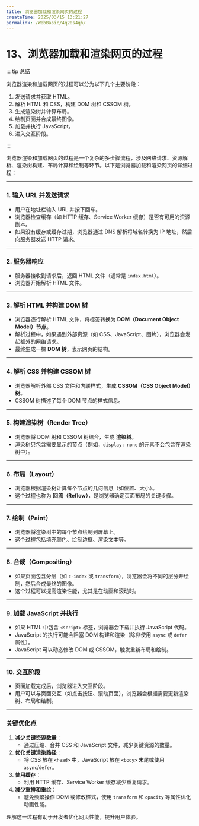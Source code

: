 ```yaml
---
title: 浏览器加载和渲染网页的过程
createTime: 2025/03/15 13:21:27
permalink: /WebBasic/4q20s4qh/
---
```

# 13、浏览器加载和渲染网页的过程

::: tip 总结

浏览器渲染和加载网页的过程可以分为以下几个主要阶段：

1. 发送请求并获取 HTML。
2. 解析 HTML 和 CSS，构建 DOM 树和 CSSOM 树。
3. 生成渲染树并计算布局。
4. 绘制页面并合成最终图像。
5. 加载并执行 JavaScript。
6. 进入交互阶段。

:::

浏览器渲染和加载网页的过程是一个复杂的多步骤流程，涉及网络请求、资源解析、渲染树构建、布局计算和绘制等环节。以下是浏览器加载和渲染网页的详细过程：

---

### 1. **输入 URL 并发送请求**

- 用户在地址栏输入 URL 并按下回车。
- 浏览器检查缓存（如 HTTP 缓存、Service Worker 缓存）是否有可用的资源副本。
- 如果没有缓存或缓存过期，浏览器通过 DNS 解析将域名转换为 IP 地址，然后向服务器发送 HTTP 请求。

---

### 2. **服务器响应**

- 服务器接收到请求后，返回 HTML 文件（通常是 `index.html`）。
- 浏览器开始解析 HTML 文件。

---

### 3. **解析 HTML 并构建 DOM 树**

- 浏览器逐行解析 HTML 文件，将标签转换为 **DOM（Document Object Model）节点**。
- 解析过程中，如果遇到外部资源（如 CSS、JavaScript、图片），浏览器会发起额外的网络请求。
- 最终生成一棵 **DOM 树**，表示网页的结构。

---

### 4. **解析 CSS 并构建 CSSOM 树**

- 浏览器解析外部 CSS 文件和内联样式，生成 **CSSOM（CSS Object Model）树**。
- CSSOM 树描述了每个 DOM 节点的样式信息。

---

### 5. **构建渲染树（Render Tree）**

- 浏览器将 DOM 树和 CSSOM 树结合，生成 **渲染树**。
- 渲染树只包含需要显示的节点（例如，`display: none` 的元素不会包含在渲染树中）。

---

### 6. **布局（Layout）**

- 浏览器根据渲染树计算每个节点的几何信息（如位置、大小）。
- 这个过程也称为 **回流（Reflow）**，是浏览器确定页面布局的关键步骤。

---

### 7. **绘制（Paint）**

- 浏览器将渲染树中的每个节点绘制到屏幕上。
- 这个过程包括填充颜色、绘制边框、渲染文本等。

---

### 8. **合成（Compositing）**

- 如果页面包含分层（如 `z-index` 或 `transform`），浏览器会将不同的层分开绘制，然后合成最终的图像。
- 这个过程可以提高渲染性能，尤其是在动画和滚动时。

---

### 9. **加载 JavaScript 并执行**

- 如果 HTML 中包含 `<script>` 标签，浏览器会下载并执行 JavaScript 代码。
- JavaScript 的执行可能会阻塞 DOM 构建和渲染（除非使用 `async` 或 `defer` 属性）。
- JavaScript 可以动态修改 DOM 或 CSSOM，触发重新布局和绘制。

---

### 10. **交互阶段**

- 页面加载完成后，浏览器进入交互阶段。
- 用户可以与页面交互（如点击按钮、滚动页面），浏览器会根据需要更新渲染树、布局和绘制。

---

### 关键优化点

1. **减少关键资源数量**：
   - 通过压缩、合并 CSS 和 JavaScript 文件，减少关键资源的数量。
2. **优化关键渲染路径**：
   - 将 CSS 放在 `<head>` 中，JavaScript 放在 `<body>` 末尾或使用 `async`/`defer`。
3. **使用缓存**：
   - 利用 HTTP 缓存、Service Worker 缓存减少重复请求。
4. **减少重排和重绘**：
   - 避免频繁操作 DOM 或修改样式，使用 `transform` 和 `opacity` 等属性优化动画性能。

理解这一过程有助于开发者优化网页性能，提升用户体验。
